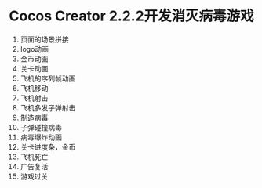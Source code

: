 # Cocos Creator 2.2.2开发消灭病毒游戏

1. 页面的场景拼接
2. logo动画
3. 金币动画
4. 关卡动画
5. 飞机的序列帧动画
6. 飞机移动
7. 飞机射击
8. 飞机多发子弹射击
9. 制造病毒
10. 子弹碰撞病毒
11. 病毒爆炸动画
12. 关卡进度条，金币
13. 飞机死亡
14. 广告复活
15. 游戏过关
